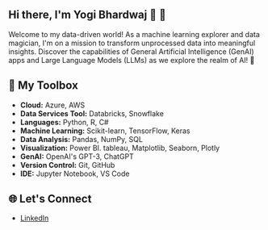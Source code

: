 ## Hi there, I'm Yogi Bhardwaj 👋 👋
Welcome to my data-driven world! As a machine learning explorer and data magician, I'm on a mission to transform unprocessed data into meaningful insights. Discover the capabilities of General Artificial Intelligence (GenAI) apps and Large Language Models (LLMs) as we explore the realm of AI! 🚀
## 🧰 My Toolbox
- **Cloud:** Azure, AWS
- **Data Services Tool:** Databricks, Snowflake
- **Languages:** Python, R, C#
- **Machine Learning:** Scikit-learn, TensorFlow, Keras
- **Data Analysis:** Pandas, NumPy, SQL
- **Visualization:** Power BI. tableau, Matplotlib, Seaborn, Plotly
- **GenAI:** OpenAI's GPT-3, ChatGPT
- **Version Control:** Git, GitHub
- **IDE:** Jupyter Notebook, VS Code


## 🌐 Let's Connect

- [LinkedIn](https://www.linkedin.com/in/yogendrabhardwaj/)

<!--
**yogi-playground/yogi-playground** is a ✨ _special_ ✨ repository because its `README.md` (this file) appears on your GitHub profile.

Here are some ideas to get you started:

- 🔭 I’m currently working on ...
- 🌱 I’m currently learning ...
- 👯 I’m looking to collaborate on ...
- 🤔 I’m looking for help with ...
- 💬 Ask me about ...
- 📫 How to reach me: ...
- 😄 Pronouns: ...
- ⚡ Fun fact: ...
-->
